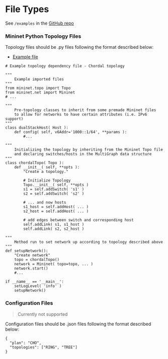 # File Types

See `/examples` in the [GitHub repo](https://github.com/FaizChishtie/mrtopo/blob/master/examples/temp_topo.py)

### Mininet Python Topology Files

Topology files should be .py files following the format described below:

* [Example file](https://github.com/FaizChishtie/mrtopo/blob/master/examples/temp_topo.py)

```
# Example topology dependency file - Chordal topology

"""
    Example imported files
"""
from mininet.topo import Topo
from mininet.net import Mininet
# ...

"""
    Pre-topology classes to inherit from some premade Mininet files
    to allow for networks to have certain attributes (i.e. IPv6 support)
"""
class dualStackHost( Host ):
    def config( self, v6Addr='1000::1/64', **params ):
        #...

"""
    Initializing the topology by inheriting from the Mininet Topo file
    and declaring switches/hosts in the MultiGraph data structure
"""
class chordalTopo( Topo ):
    def __init__( self, **opts ):
        "Create a topology."

        # Initialize Topology
        Topo.__init__( self, **opts )
        s1 = self.addSwitch( 's1' )
        s2 = self.addSwitch( 's2' )

        # ... and now hosts
        s1_host = self.addHost( ... )
        s2_host = self.addHost( ... )

        # add edges between switch and corresponding host
        self.addLink( s1, s1_host )
        self.addLink( s2, s2_host )

"""
    Method run to set network up according to topology described above
"""
def setupNetwork():
    "Create network"
    topo = chordalTopo()
    network = Mininet( topo=topo, ... )
    network.start()
    #...

if __name__ == '__main__':
    setLogLevel( 'info' )
    setupNetwork()
```



### Configuration Files

> Currently not supported

Configuration files should be .json files following the format described below:

```
{
  "plan": "CHO",
  "topologies": ["RING", "TREE"]
}
```